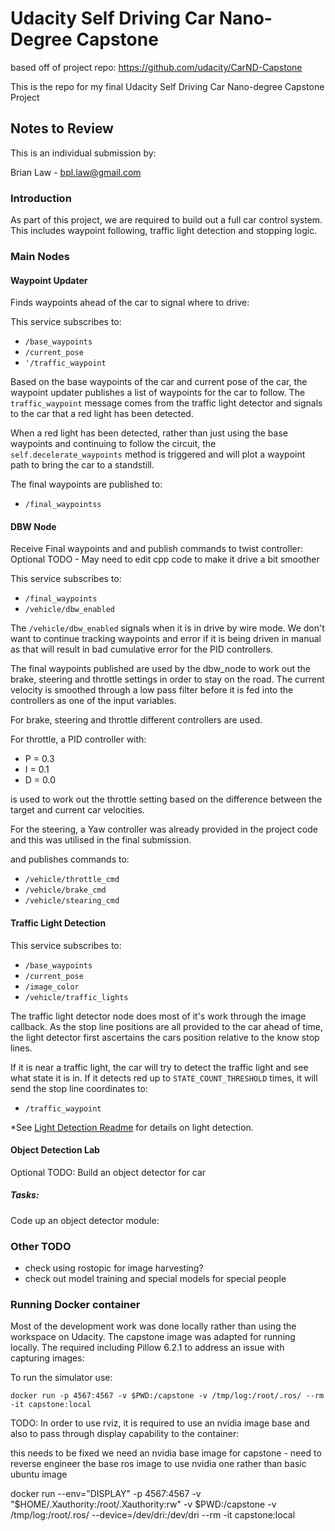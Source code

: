 # Udacity Self Driving Car Nano-Degree Capstone

based off of project repo: https://github.com/udacity/CarND-Capstone

This is the repo for my final Udacity Self Driving Car Nano-degree Capstone Project

## Notes to Review

This is an individual submission by:

Brian Law - bpl.law@gmail.com


### Introduction

As part of this project, we are required to build out a full car control system.
This includes waypoint following, traffic light detection and stopping logic.

### Main Nodes

#### Waypoint Updater

Finds waypoints ahead of the car to signal where to drive:

This service subscribes to:
- `/base_waypoints`
- `/current_pose`
- `'/traffic_waypoint`

Based on the base waypoints of the car and current pose of the car, the waypoint updater publishes a list of waypoints for the car to follow. The `traffic_waypoint` message comes from the traffic light detector and signals to the car that a red light has been detected.

When a red light has been detected, rather than just using the base waypoints and continuing to follow the circuit, the `self.decelerate_waypoints` method is triggered and will plot a waypoint path to bring the car to a standstill.  

The final waypoints are published to:
- `/final_waypointss`


#### DBW Node

Receive Final waypoints and and publish commands to twist controller:
Optional TODO - May need to edit cpp code to make it drive a bit smoother

This service subscribes to:
- `/final_waypoints`
- `/vehicle/dbw_enabled`

The `/vehicle/dbw_enabled` signals when it is in drive by wire mode. We don't want to continue tracking waypoints and error if it is being driven in manual as that will result in bad cumulative error for the PID controllers.

The final waypoints published are used by the dbw_node to work out the brake, steering and throttle settings in order to stay on the road. The current velocity is smoothed through a low pass filter before it is fed into the controllers as one of the input variables.

For brake, steering and throttle different controllers are used.

For throttle, a PID controller with:
- P = 0.3
- I = 0.1
- D = 0.0

is used to work out the throttle setting based on the difference between the target and current car velocities.

For the steering, a Yaw controller was already provided in the project code and this was utilised in the final submission.  

and publishes commands to:
- `/vehicle/throttle_cmd`
- `/vehicle/brake_cmd`
- `/vehicle/stearing_cmd`


#### Traffic Light Detection

This service subscribes to:
- `/base_waypoints`
- `/current_pose`
- `/image_color`
- `/vehicle/traffic_lights`

The traffic light detector node does most of it's work through the image callback. As the stop line positions are all provided to the car ahead of time, the light detector first ascertains the cars position relative to the know stop lines. 

If it is near a traffic light, the car will try to detect the traffic light and see what state it is in. If it detects red up to `STATE_COUNT_THRESHOLD` times, it will send the stop line coordinates to: 

- `/traffic_waypoint`

*See [Light Detection Readme](ros/src/tl_detector/train_detector/README.md) for details on light detection.


#### Object Detection Lab

Optional TODO:
Build an object detector for car

##### Tasks:

Code up an object detector module:


### Other TODO

- check using rostopic for image harvesting?
- check out model training and special models for special people


### Running Docker container

Most of the development work was done locally rather than using the workspace on Udacity.
The capstone image was adapted for running locally. The required including Pillow 6.2.1 to address an issue with capturing images:

To run the simulator use:

```
docker run -p 4567:4567 -v $PWD:/capstone -v /tmp/log:/root/.ros/ --rm -it capstone:local
```

TODO:
In order to use rviz, it is required to use an nvidia image base and also to pass through display capability to the container: 

this needs to be fixed we need an nvidia base image for capstone - need to reverse engineer the base ros image to use nvidia one rather than basic ubuntu image


docker run --env="DISPLAY" -p 4567:4567 -v "$HOME/.Xauthority:/root/.Xauthority:rw" -v $PWD:/capstone -v /tmp/log:/root/.ros/ --device=/dev/dri:/dev/dri  --rm -it capstone:local
```

